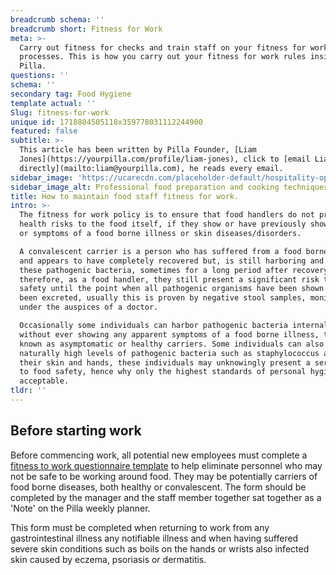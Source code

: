 ```yaml
---
breadcrumb schema: ''
breadcrumb short: Fitness for Work
meta: >-
  Carry out fitness for checks and train staff on your fitness for work
  processes. This is how you carry out your fitness for work rules inside
  Pilla. 
questions: ''
schema: ''
secondary tag: Food Hygiene
template actual: ''
Slug: fitness-for-work
unique id: 1718804505118x359778031112244900
featured: false
subtitle: >-
  This article has been written by Pilla Founder, [Liam
  Jones](https://yourpilla.com/profile/liam-jones), click to [email Liam
  directly](mailto:liam@yourpilla.com), he reads every email.
sidebar_image: 'https://ucarecdn.com/placeholder-default/hospitality-operations.jpg'
sidebar_image_alt: Professional food preparation and cooking techniques
title: How to maintain food staff fitness for work.
intro: >-
  The fitness for work policy is to ensure that food handlers do not present any
  health risks to the food itself, if they show or have previously shown signs
  or symptoms of a food borne illness or skin diseases/disorders.

  A convalescent carrier is a person who has suffered from a food borne illness
  and appears to have completely recovered but, is still harboring and excreting
  these pathogenic bacteria, sometimes for a long period after recovery and
  therefore, as a food handler, they still present a significant risk to food
  safety until the point when all pathogenic organisms have been shown to have
  been excreted, usually this is proven by negative stool samples, monitored
  under the auspices of a doctor.

  Occasionally some individuals can harbor pathogenic bacteria internally
  without ever showing any apparent symptoms of a food borne illness, these are
  known as asymptomatic or healthy carriers. Some individuals can also carry
  naturally high levels of pathogenic bacteria such as staphylococcus aureus on
  their skin and hands, these individuals may unknowingly present a serious risk
  to food safety, hence why only the highest standards of personal hygiene are
  acceptable.
tldr: ''
---
```

## Before starting work

 Before commencing work, all potential new employees must complete a[ fitness to work questionnaire template](https://yourpilla.com/templates/fitness-to-work-questionnaire) to help eliminate personnel who may not be safe to be working around food. They may be potentially carriers of food borne diseases, both healthy or convalescent. The form should be completed by the manager and the staff member together sat together as a 'Note' on the Pilla weekly planner.

 This form must be completed when returning to work from any gastrointestinal illness any notifiable illness and when having suffered severe skin conditions such as boils on the hands or wrists also infected skin caused by eczema, psoriasis or dermatitis.
